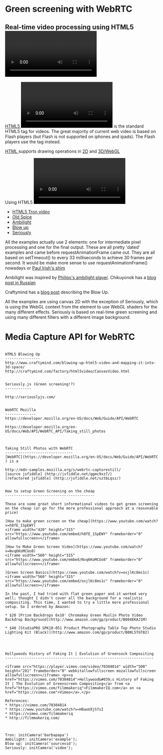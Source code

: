 Green screening with WebRTC
===========================

Real-time video processing using HTML5 <video> and <canvas>
-----------------------------------------------------------

[HTML5 <video>](http://slides.html5rocks.com/#video-audio) is the standard HTML5 tag for videos. The great majority of current web video is based on Flash players (but Flash is not supported on iphones and ipads). The Flash players use the <embed> tag instead.

[HTML <canvas>](http://slides.html5rocks.com/#canvas-2d) supports drawing operations in [2D](http://slides.html5rocks.com/#canvas-2d-example) and [3D/WebGL](http://slides.html5rocks.com/#canvas-3d)

Using HTML5 <video>, <canvas> and Javascript is possible to do real-time video processing.

* [HTML5 Tron video](http://www.barbafan.de/html5video?video=tron)
* [Old Spice](http://www.barbafan.de/html5video)
* [Ambilight](http://media.chikuyonok.ru/ambilight/)
* [Blow up](http://craftymind.com/factory/html5video/CanvasVideo.html)
* [Seriously](http://seriouslyjs.com/)

All the examples actually use 2 <canvas> elements: one for intermediate pixel processing and one for the final output. These are all pretty 'dated' examples and came before requestAnimationFrame came out. They are all based on setTimeout() to every 33 milliseconds to achieve 30 frames per second. It would be make more sense to use requestAnimationFrame() nowadays or [Paul Irish's shim](http://www.paulirish.com/2011/requestanimationframe-for-smart-animating/)

Ambilight was inspired by [Philips's ambilight player](http://www.ambilightplayer.philips.com/). Chikuyonok has a [blog post in Russian](http://chikuyonok.ru/2010/03/ambilight-video/)

Craftymind has a [blog post]((http://www.craftymind.com/blowing-up-html5-video-and-mapping-it-into-3d-space/)) describing the Blow Up.

All the examples are using canvas 2D with the exception of Seriously, which is using the WebGL context from the <canvas> element to use WebGL shaders for the many different effects. Seriously is based on real-time green screening and using many different filters with a different image background.


Media Capture API for WebRTC
============================

```

HTML5 Blowing Up
----------------
http://www.craftymind.com/blowing-up-html5-video-and-mapping-it-into-3d-space/
http://craftymind.com/factory/html5video/CanvasVideo.html

```
```

Seriously.js (Green screening!?)
------------

http://seriouslyjs.com/

```
```

WebRTC Mozilla
--------------
https://developer.mozilla.org/en-US/docs/Web/Guide/API/WebRTC

https://developer.mozilla.org/en-US/docs/Web/API/WebRTC_API/Taking_still_photos



Taking Still Photos with WebRTC
-------------------------------
[WebRTC](https://developer.mozilla.org/en-US/docs/Web/Guide/API/WebRTC
) is a

http://mdn-samples.mozilla.org/s/webrtc-capturestill/
[source jsfiddle] (http://jsfiddle.net/ggmc9xz7/)
[refactored jsfiddle] (http://jsfiddle.net/sztbLqsz/)


How to setup Green Screening on the cheap
-----------------------------------------

These are some great short informational videos to get green screening on the cheap (or go for the more professional approach at a reasonable price)

[How to make green screen on the cheap](https://www.youtube.com/watch?v=h8fE_1SpEWY)
<iframe width="420" height="315" src="https://www.youtube.com/embed/h8fE_1SpEWY" frameborder="0" allowfullscreen></iframe>

[How to Make Green Screen Video](https://www.youtube.com/watch?v=Nvq6KoMCUo8)
<iframe width="560" height="315" src="https://www.youtube.com/embed/Nvq6KoMCUo8" frameborder="0" allowfullscreen></iframe>

[Green Screen Basics](https://www.youtube.com/watch?v=oxjlKc8ms1c)
<iframe width="560" height="315" src="https://www.youtube.com/embed/oxjlKc8ms1c" frameborder="0" allowfullscreen></iframe>

In the past, I had tried with flat green paper and it worked very well; thought I didn't cover all the background for a realistic compositing. This time, I wanted to try a little more professional setup. So I ordered by Amazon:

* $20 [Prism Backdrops 6x10' Chromakey Green Muslin Photo Video Backdrop Background](http://www.amazon.com/gp/product/B004EKAJ1M)

* $40 [StudioPRO SPK10-051 Product Photography Table Top Photo Studio Lighting Kit (Black)](http://www.amazon.com/gp/product/B00L5TGT82)




Hollywoods History of Faking It | Evolution of Greensock Compositing
--------------------------------------------------------------------

<iframe src="https://player.vimeo.com/video/70304814" width="500" height="281" frameborder="0" webkitallowfullscreen mozallowfullscreen allowfullscreen></iframe> <p><a href="https://vimeo.com/70304814">Hollywood&#039;s History of Faking It | The Evolution of Greenscreen Compositing</a> from <a href="https://vimeo.com/filmmakeriq">FilmmakerIQ.com</a> on <a href="https://vimeo.com">Vimeo</a>.</p>

References:
* https://vimeo.com/70304814
* https://www.youtube.com/watch?v=H8aoUXjSfsI
* https://vimeo.com/filmmakeriq
* http://filmmakeriq.com/



Tron: initCamera('barbapapa')
Ambilight: initCamera('example');
Blow up: initCamera('sourcevid');
Seriously: initCamera('video');
